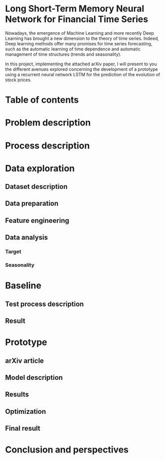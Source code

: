 # Long Short-Term Memory Neural Network for Financial Time Series

Nowadays, the emergence of Machine Learning and more recently Deep Learning has brought a new dimension to the theory of time series. Indeed, Deep learning methods offer many promises for time series forecasting, such as the automatic learning of time dependence and automatic management of time structures (trends and seasonality).

In this project, implementing the attached arXiv paper, I will present to you the different avenues explored concerning the development of a prototype using a recurrent neural network LSTM for the prediction of the evolution of stock prices. 

# Table of contents

# Problem description

# Process description

# Data exploration

## Dataset description

## Data preparation

## Feature engineering

## Data analysis

### Target

### Seasonality

# Baseline

## Test process description

## Result

# Prototype

## arXiv article

## Model description

## Results

## Optimization

## Final result

# Conclusion and perspectives
